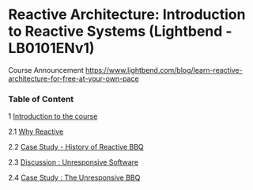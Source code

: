 # Reactive Architecture: Introduction to Reactive Systems (Lightbend -  LB0101ENv1)

Course Announcement
https://www.lightbend.com/blog/learn-reactive-architecture-for-free-at-your-own-pace

### Table of Content

1 [Introduction to the course](https://github.com/AnanthaRajuC/Reactive-Architecture-Introduction-to-Reactive-Systems/blob/master/1%20Introduction%20to%20the%20course/Introduction.md)

2.1 [Why Reactive](https://github.com/AnanthaRajuC/Reactive-Architecture-Introduction-to-Reactive-Systems/blob/master/2%20Why%20Reactive/1%20Why%20Reactive.md)

2.2 [Case Study - History of Reactive BBQ](https://github.com/AnanthaRajuC/Reactive-Architecture-Introduction-to-Reactive-Systems/blob/master/2%20Why%20Reactive/2%20Case%20Study%20-%20History%20of%20Reactive%20BBQ.md)

2.3 [Discussion : Unresponsive Software](https://github.com/AnanthaRajuC/Reactive-Architecture-Introduction-to-Reactive-Systems/blob/master/2%20Why%20Reactive/3%20Discussion%20-%20Unresponsive%20Software.md)

2.4 [Case Study : The Unresponsive BBQ](https://github.com/AnanthaRajuC/Reactive-Architecture-Introduction-to-Reactive-Systems/blob/master/2%20Why%20Reactive/4%20Case%20Study%20-%20The%20Unresponsive%20BBQ.md)
